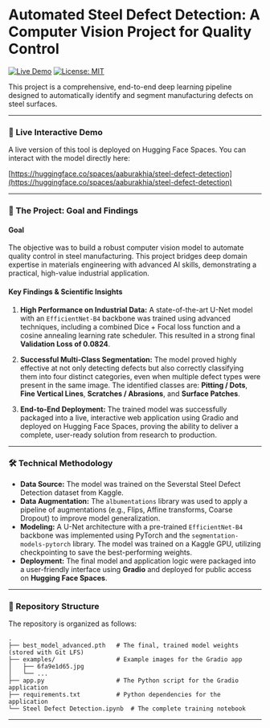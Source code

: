 # Automated Steel Defect Detection: A Computer Vision Project for Quality Control

[![Live Demo](https://img.shields.io/badge/Live%20Demo-Hugging%20Face-yellow?style=for-the-badge)](https://huggingface.co/spaces/aaburakhia/steel-defect-detection)
[![License: MIT](https://img.shields.io/badge/License-MIT-green.svg?style=for-the-badge)](https://opensource.org/licenses/MIT)

This project is a comprehensive, end-to-end deep learning pipeline designed to automatically identify and segment manufacturing defects on steel surfaces. 

---

### 🚀 Live Interactive Demo

A live version of this tool is deployed on Hugging Face Spaces. You can interact with the model directly here:

[https://huggingface.co/spaces/aaburakhia/steel-defect-detection](https://huggingface.co/spaces/aaburakhia/steel-defect-detection)

---

### 🎯 The Project: Goal and Findings

#### Goal
The objective was to build a robust computer vision model to automate quality control in steel manufacturing. This project bridges deep domain expertise in materials engineering with advanced AI skills, demonstrating a practical, high-value industrial application.

#### Key Findings & Scientific Insights

1.  **High Performance on Industrial Data:** A state-of-the-art U-Net model with an `EfficientNet-B4` backbone was trained using advanced techniques, including a combined Dice + Focal loss function and a cosine annealing learning rate scheduler. This resulted in a strong final **Validation Loss of 0.0824**.

2.  **Successful Multi-Class Segmentation:** The model proved highly effective at not only detecting defects but also correctly classifying them into four distinct categories, even when multiple defect types were present in the same image. The identified classes are: **Pitting / Dots**, **Fine Vertical Lines**, **Scratches / Abrasions**, and **Surface Patches**.

3.  **End-to-End Deployment:** The trained model was successfully packaged into a live, interactive web application using Gradio and deployed on Hugging Face Spaces, proving the ability to deliver a complete, user-ready solution from research to production.

---

### 🛠️ Technical Methodology

-   **Data Source:** The model was trained on the Severstal Steel Defect Detection dataset from Kaggle.
-   **Data Augmentation:** The `albumentations` library was used to apply a pipeline of augmentations (e.g., Flips, Affine transforms, Coarse Dropout) to improve model generalization.
-   **Modeling:** A U-Net architecture with a pre-trained `EfficientNet-B4` backbone was implemented using PyTorch and the `segmentation-models-pytorch` library. The model was trained on a Kaggle GPU, utilizing checkpointing to save the best-performing weights.
-   **Deployment:** The final model and application logic were packaged into a user-friendly interface using **Gradio** and deployed for public access on **Hugging Face Spaces**.

---

### 📂 Repository Structure

The repository is organized as follows:

```
.
├── best_model_advanced.pth   # The final, trained model weights (stored with Git LFS)
├── examples/                 # Example images for the Gradio app
│   ├── 6fa9e1d65.jpg
│   └── ...
├── app.py                    # The Python script for the Gradio application
├── requirements.txt          # Python dependencies for the application
└── Steel Defect Detection.ipynb  # The complete training notebook
```

---

